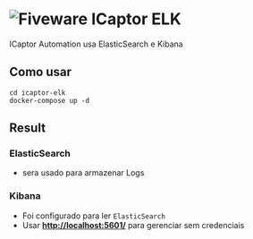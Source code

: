 # ![Fiveware](https://avatars1.githubusercontent.com/u/23555013?s=200&v=4)  ICaptor ELK
ICaptor Automation usa ElasticSearch e Kibana

## Como usar
```
cd icaptor-elk
docker-compose up -d
```

## Result
### ElasticSearch
- sera usado para armazenar Logs

### Kibana
- Foi configurado para ler ```ElasticSearch```
- Usar **[http://localhost:5601/](http://localhost:5601/)** para gerenciar sem credenciais

